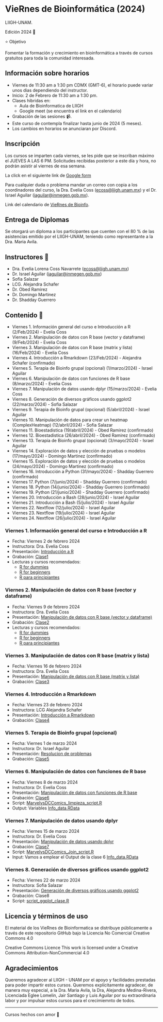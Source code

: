 # VieRnes de Bioinformática (2024)

LIIGH-UNAM.

Edición 2024 💜

⭐ Objetivo

Fomentar la formación y crecimiento en bioinformática a través de cursos gratuitos para toda la comunidad interesada.

## Información sobre horarios 

- Viernes de 11:30 am a 1:30 pm CDMX (GMT-6), el horario puede variar unos dias dependiendo del instructor.
- Inicio: 2 de Febrero de 11:30 am a 1:30 pm.
- Clases hibridas en:
    - Aula de Bioinformatica de LIIGH
    - Google meet (se encuentra el link en el calendario)
- Grabación de las sesiones 📹.
- Este curso de contempla finalizar hasta junio de 2024 (5 meses).
- Los cambios en horarios se anunciaran por Discord.

## Inscripción

Los cursos se imparten cada viernes, se les pide que se inscriban máximo el JUEVES A LAS 6 PM. Solicitudes recibidas posterior a este día y hora, no podrán asistir al viernes de esa semana.

La click en el siguiente link de [Google form](https://forms.gle/7e2e2mrLHG3HqQeu5)

Para cualquier duda o problema mandar un correo con copia a los coordinadores del curso, la Dra. Evelia Coss (ecoss@liigh.unam.mx) y el Dr. Israel Aguilar (iaguilar@inmegen.gob.mx).

Link del calendario de [VieRnes de Bioinfo](https://calendar.google.com/calendar/u/1?cid=MDdmMzVjZTU2MGJiMzg1M2E1MTk5NDUwZTlkOTEwOTM1NTc2ZGYxODVlOGZhNmQyMDAzZmY4OTJhMTkzN2I4MUBncm91cC5jYWxlbmRhci5nb29nbGUuY29t).

## Entrega de Diplomas

Se otorgará un diploma a los participantes que cuenten con el 80 % de las asistencias emitido por el LIIGH-UNAM, teniendo como representante a la Dra. Maria Avila.
## Instructores 👾

- Dra. Evelia Lorena Coss Navarrete (ecoss@liigh.unam.mx)
- Dr. Israel Aguilar (iaguilar@inmegen.gob.mx)
- Sofia Salazar
- LCG. Alejandra Schafer
- Dr. Obed Ramirez
- Dr. Domingo Martinez
- Dr. Shadday Guerrero

## Contenido 📌

- Viernes 1. Información general del curso e Introducción a R (2/Feb/2024) - Evelia Coss
- Viernes 2. Manipulación de datos con R base (vector y dataframe) (9/Feb/2024) - Evelia Coss
- Viernes 3. Manipulación de datos con R base (matrix y lista) (16/Feb/2024) - Evelia Coss
- Viernes 4. Introducción a Rmarkdown (23/Feb/2024) - Alejandra Schafer (confirmado)
- Viernes 5. Terapia de Bioinfo grupal (opcional) (1/marzo/2024) - Israel Aguilar
- Viernes 6. Manipulación de datos con funciones de R base (8/marzo/2024) - Evelia Coss
- Viernes 7. Manipulación de datos usando dplyr (15/marzo/2024) - Evelia Coss
- Viernes 8. Generación de diversos gráficos usando ggplot2 (22/marzo/2024) - Sofia Salazar
- Viernes 9. Terapia de Bioinfo grupal (opcional) (5/abril/2024) - Israel Aguilar
- Viernes 10. Manipulación de datos para crear un heatmap (ComplexHeatmap) (12/abril/2024) - Sofia Salazar
- Viernes 11. Bioestadistica (19/abril/2024) - Obed Ramirez (confirmado)
- Viernes 12. Bioestadistica (26/abril/2024) - Obed Ramirez (confirmado)
- Viernes 13. Terapia de Bioinfo grupal (opcional) (3/mayo/2024) - Israel Aguilar
- Viernes 14. Exploración de datos y elección de pruebas o modelos (17/mayo/2024) - Domingo Martinez (confirmado)
- Viernes 15. Exploración de datos y elección de pruebas o modelos (24/mayo/2024) - Domingo Martinez (confirmado)
- Viernes 16. Introducción a Python (31/mayo/2024) - Shadday Guerrero (confirmado)
- Viernes 17. Python (7/junio/2024) - Shadday Guerrero (confirmado)
- Viernes 18. Python (14/junio/2024) - Shadday Guerrero (confirmado)
- Viernes 19. Python (21/junio/2024) - Shadday Guerrero (confirmado)
- Viernes 20. Introducción a Bash (28/junio/2024) - Israel Aguilar
- Viernes 21. Introducción a Bash (5/julio/2024) - Israel Aguilar
- Viernes 22. Nextflow (12/julio/2024) - Israel Aguilar
- Viernes 23. Nextflow (19/julio/2024) - Israel Aguilar
- Viernes 24. Nextflow (26/julio/2024) - Israel Aguilar

### Viernes 1. Información general del curso e Introducción a R

- Fecha: Viernes 2 de febrero 2024
- Instructora: Dra. Evelia Coss
- Presentación: [Introducción a R](https://eveliacoss.github.io/ViernesBioinfo2024/Clase1/D1_IntroduccionR_slides_P2.html#1)
- Grabación: [Clase1](https://drive.google.com/file/d/1E8HLYIOP-7b_1oX5Xsos-ikVtvyTpgS6/view?usp=sharing)
- Lecturas y cursos recomendados:
    - [R for dummies](https://drive.google.com/file/d/1qgmGVEFd93qyISIPNkuZU-iQArG-YyhQ/view?usp=sharing)
    - [R for beginners](https://drive.google.com/file/d/1iCRDCXB5wzSzbpk0LJjPpYutluKTSlTp/view?usp=sharing)
    - [R para principiantes](https://bookdown.org/jboscomendoza/r-principiantes4/)

### Viernes 2. Manipulación de datos con R base (vector y dataframe)

- Fecha: Viernes 9 de febrero 2024
- Instructora: Dra. Evelia Coss
- Presentación: [Manipulación de datos con R base (vector y dataframe)](https://eveliacoss.github.io/ViernesBioinfo2024/Clase1/D2_IntroduccionR_segunda.html#1)
- Grabación: [Clase2](https://drive.google.com/file/d/16vskGRS0QAS7f3acI886BVWgLI7j3dkf/view?usp=sharing)
- Lecturas y cursos recomendados:
    - [R for dummies](https://drive.google.com/file/d/1qgmGVEFd93qyISIPNkuZU-iQArG-YyhQ/view?usp=sharing)
    - [R for beginners](https://drive.google.com/file/d/1iCRDCXB5wzSzbpk0LJjPpYutluKTSlTp/view?usp=sharing)
    - [R para principiantes](https://bookdown.org/jboscomendoza/r-principiantes4/)

### Viernes 3. Manipulación de datos con R base (matrix y lista)

- Fecha: Viernes 16 de febrero 2024
- Instructora: Dra. Evelia Coss
- Presentación: [Manipulación de datos con R base (matrix y lista)](https://eveliacoss.github.io/ViernesBioinfo2024/Clase1/D3_ManipulacionDatos_P2.html#1)
- Grabación: [Clase3](https://drive.google.com/file/d/1btEicNMEOYE9b-8xmACiR4qKc9YOgIEy/view?usp=sharing)

### Viernes 4. Introducción a Rmarkdown 

- Fecha: Viernes 23 de febrero 2024
- Instructora: LCG Alejandra Schafer
- Presentación: [Introducción a Rmarkdown](https://eveliacoss.github.io/ViernesBioinfo2024/Clase4/Rmakrdown.html#1)
- Grabación: [Clase4](https://drive.google.com/file/d/1Efrm9AtSV4S8frzkKT_-a-AMAa-m1DXx/view?usp=sharing)

### Viernes 5. Terapia de Bioinfo grupal (opcional)

- Fecha: Viernes 1 de marzo 2024
- Instructora: Dr. Israel Aguilar
- Presentación: [Resolucion de problemas](https://github.com/EveliaCoss/ViernesBioinfo2024/blob/main/Clase5_%20Viernes%20de%20Bioinfo.pdf)
- Grabación: [Clase5](https://drive.google.com/file/d/1aZ9niNhjRrE9tCs0ANqP_NAwUPW6JGd6/view?usp=sharing)

### Viernes 6. Manipulación de datos con funciones de R base 

- Fecha: Viernes 8 de marzo 2024
- Instructora: Dr. Evelia Coss
- Presentación: [Manipulación de datos con funciones de R base](https://eveliacoss.github.io/ViernesBioinfo2024/Clase1/D6_ManipulacionDatos_FuncionesRbase.html#1)
- Grabación: [Clase6](https://drive.google.com/file/d/1QlYPZu25JUC-yY8EhGoVV4HnvjtBdCX1/view?usp=sharing)
- Script: [MarvelvsDCComics_limpieza_script.R](https://github.com/EveliaCoss/ViernesBioinfo2024/blob/main/Practica_Clase6y7/MarvelvsDCComics_limpieza_script.R)
- Output: Variables [Info_data.RData](https://github.com/EveliaCoss/ViernesBioinfo2024/blob/main/Practica_Clase6y7/Info_data.RData)

### Viernes 7. Manipulación de datos usando dplyr 

- Fecha: Viernes 15 de marzo 2024
- Instructora: Dr. Evelia Coss
- Presentación: [Manipulación de datos usando dplyr](https://eveliacoss.github.io/ViernesBioinfo2024/Clase1/D7_Manipulacion_dplyr.html#1)
- Grabación: [Clase7](https://drive.google.com/file/d/1eL6Kpr--F8Bak--ahKhX7_W0T4Q6TP7Y/view?usp=sharing)
- Script: [MarvelvsDCComics_Join_script.R](https://github.com/EveliaCoss/ViernesBioinfo2024/blob/main/Practica_Clase6y7/MarvelvsDCComics_Join_script.R)
- Input: Vamos a emplear el Output de la clase 6 [Info_data.RData](https://github.com/EveliaCoss/ViernesBioinfo2024/blob/main/Practica_Clase6y7/Info_data.RData)

### Viernes 8. Generación de diversos gráficos usando ggplot2 

- Fecha: Viernes 22 de marzo 2024
- Instructora: Sofia Salazar
- Presentación: [Generación de diversos gráficos usando ggplot2](https://eveliacoss.github.io/ViernesBioinfo2024/Clase_ggplot/slides.html#1)
- Grabación: Clase8
- Script: [script_ggplot_clase.R](https://github.com/EveliaCoss/ViernesBioinfo2024/blob/main/Clase_ggplot/script_ggplot_clase.R)

## Licencia y términos de uso

El material de los VieRnes de Bioinformatica se distribuye públicamente a través de este repositorio GitHub bajo la Licencia No Comercial Creative Commons 4.0

Creative Commons Licence This work is licensed under a Creative Commons Attribution-NonCommercial 4.0

## Agradecimientos

Queremos agradecer al LIIGH - UNAM por el apoyo y facilidades prestadas para poder impartir estos cursos. Queremos explícitamente agradecer, de manera muy especial, a la Dra. Maria Avila, la Dra, Alejandra Medina-Rivera, Licenciada Eglee Lomelin, Jair Santiago y Luis Aguilar por su extraordinaria labor y por impulsar estos cursos para el crecimiemnto de todos.

--------------
Cursos hechos con amor 💜
